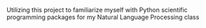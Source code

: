 Utilizing this project to familiarize myself with Python scientific programming packages for my Natural Language Processing class